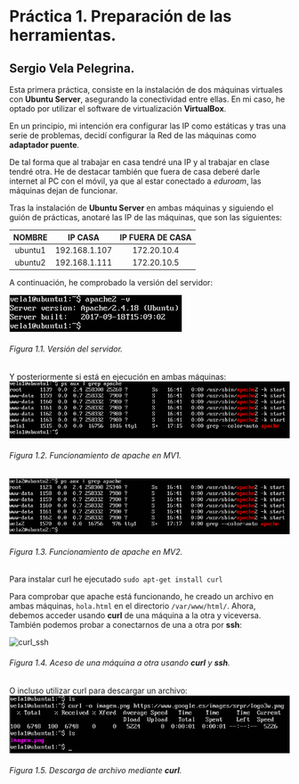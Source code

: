 # Práctica 1. Preparación de las herramientas.
## Sergio Vela Pelegrina.
Esta primera práctica, consiste en la instalación de dos máquinas virtuales con **Ubuntu Server**, asegurando la conectividad entre ellas.
En mi caso, he optado por utilizar el software de virtualización **VirtualBox**.

En un principio, mi intención era configurar las IP como estáticas y tras una serie de problemas, decidí configurar la Red de las máquinas como **adaptador puente**.

De tal forma que al trabajar en casa tendré una IP y al trabajar en clase tendré otra.
He de destacar también que fuera de casa deberé darle internet al PC con el móvil, ya que al estar conectado a *eduroam*, las máquinas dejan de funcionar.

Tras la instalación de **Ubuntu Server** en ambas máquinas y siguiendo el guión de prácticas, anotaré las IP de las máquinas, que son las siguientes:

| NOMBRE |   IP CASA   | IP FUERA DE CASA |
|:------:|:-----------:|:----------------:|
|ubuntu1 |192.168.1.107|172.20.10.4       |
|ubuntu2 |192.168.1.111|172.20.10.5       |

A continuación, he comprobado la versión del servidor:

![version_servidor](https://github.com/sergiovp/SWAP/blob/master/Pr%C3%A1cticas/Pr%C3%A1ctica%201/version_servidor.png) 
###### Figura 1.1. Versión del servidor.

Y posteriormente si está en ejecución en ambas máquinas:
![ejecucion_apache_m1](https://github.com/sergiovp/SWAP/blob/master/Pr%C3%A1cticas/Pr%C3%A1ctica%201/apache_ejecicion_m1.png)
###### Figura 1.2. Funcionamiento de apache en MV1.

![ejecucion_apache_m2](https://github.com/sergiovp/SWAP/blob/master/Pr%C3%A1cticas/Pr%C3%A1ctica%201/apache_ejecucion_m2.png)
###### Figura 1.3. Funcionamiento de apache en MV2.

Para instalar curl he ejecutado
`sudo apt-get install curl`

Para comprobar que apache está funcionando, he creado un archivo en ambas máquinas, `hola.html` en el directorio `/var/www/html/`.
Ahora, debemos acceder usando **curl** de una máquina a la otra y viceversa. También podemos probar a conectarnos de una a otra por **ssh**:

![curl_ssh]()
###### Figura 1.4. Aceso de una máquina a otra usando **curl** y **ssh**.


O incluso utilizar curl para descargar un archivo:
![curl_descarga](https://github.com/sergiovp/SWAP/blob/master/Pr%C3%A1cticas/Pr%C3%A1ctica%201/curl_imagen.png)
###### Figura 1.5. Descarga de archivo mediante **curl**.

